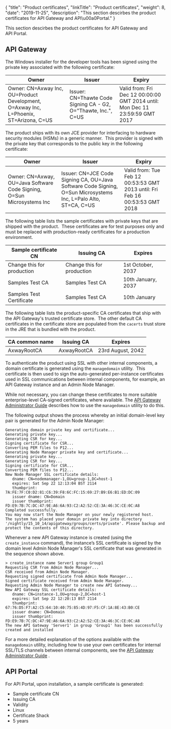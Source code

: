 {
"title": "Product certificates",
"linkTitle": "Product certificates",
"weight": 8,
"date": "2019-11-25",
"description": "This section descirbes the product certificates for API Gateway and API\\u00a0Portal."
}

This section descirbes the product certificates for API Gateway and API Portal.

API Gateway
-----------

The Windows installer for the
developer tools has been signed using the private key associated with the following certificate:

| Owner                                                                                 | Issuer                                                         | Expiry                                                                       |
|---------------------------------------------------------------------------------------|----------------------------------------------------------------|------------------------------------------------------------------------------|
| Owner: CN=Axway Inc, OU=Product Development, O=Axway Inc, L=Phoenix, ST=Arizona, C=US | Issuer: CN=Thawte Code Signing CA - G2, O="Thawte, Inc.", C=US | Valid from: Fri Dec 12 00:00:00 GMT 2014 until: Mon Dec 11 23:59:59 GMT 2017 |

The product ships with its own JCE provider for interfacing to hardware security modules (HSMs) in a generic manner.  This provider is signed with the private key that corresponds to the public key in the following certificate:

| Owner                                                                  | Issuer                                                                                                          | Expiry                                                                       |
|------------------------------------------------------------------------|-----------------------------------------------------------------------------------------------------------------|------------------------------------------------------------------------------|
| Owner: CN=Axway, OU=Java Software Code Signing, O=Sun Microsystems Inc | Issuer: CN=JCE Code Signing CA, OU=Java Software Code Signing, O=Sun Microsystems Inc, L=Palo Alto, ST=CA, C=US | Valid from: Tue Feb 12 00:53:53 GMT 2013 until: Fri Feb 16 00:53:53 GMT 2018 |

The following table lists the sample certificates with private keys that are shipped with the product.  These certificates are for test purposes only and must be replaced with production-ready certificates for a production environment.

| Sample certificate CN      | Issuing CA                 | Expires            |
|----------------------------|----------------------------|--------------------|
| Change this for production | Change this for production | 1st October, 2037  |
| Samples Test CA            | Samples Test CA            | 10th January, 2037 |
| Samples Test Certificate   | Samples Test CA            | 10th January       |

The following table lists the product-specific CA certificates that ship with the API Gateway's trusted certificate store.  The other default CA certificates in the certificate store are populated from the `cacerts` trust store in the JRE that is bundled with the product.

| CA common name | Issuing CA  | Expires           |
|----------------|-------------|-------------------|
| AxwayRootCA    | AxwayRootCA | 23rd August, 2042 |

To authenticate the product using SSL with other internal components, a domain certificate is generated using the `managedomain` utility.  This certificate is then used to sign the auto-generated per-instance certificates used in SSL communications between internal components, for example, an API Gateway instance and an Admin Node Manager. 

While not necessary, you can change these certificates to more suitable enterprise-level CA-signed certificates, where available. The
[API Gateway Administrator Guide](/bundle/APIGateway_77_AdministratorGuide_allOS_en_HTML5/)
describes how to use the `managedomain` utility to do this.

The following output shows the process whereby an initial domain-level key pair is generated for the Admin Node Manager:

``` {space="preserve"}
Generating domain private key and certificate...
Generating private key...
Generating CSR for key...
Signing certificate for CSR...
Converting PEM files to P12...
Generating Node Manager private key and certificate...
Generating private key...
Generating CSR for key...
Signing certificate for CSR...
Converting PEM files to P12...
New Node Manager SSL certificate details:
   dname: CN=nodemanager-1,OU=group-1,DC=host-1
   expires: Sat Sep 22 12:13:04 BST 2114
   thumbprint: 7A:FE:7F:C0:D2:81:C6:39:F8:6C:FC:15:69:27:B9:E6:B1:ED:DC:09
   issuer dname: CN=Domain
   issuer thumbprint: FD:E9:7B:7C:DC:47:9E:A6:6A:93:C2:A2:52:CE:3A:46:3C:CE:0C:A8
Completed successfully.
You may now start the Node Manager on your newly registered host.
The system has placed your domain private key into directory '/nightly/15_10_14/apigateway/groups/certs/private'. Please backup and protect the contents of this directory.
```

Whenever a new API Gateway instance is created (using the `create_instance` command), the instance’s SSL certificate is signed by the domain level Admin Node Manager's SSL certificate that was generated in the sequence shown above.

``` {space="preserve"}
> create_instance name Server1 group Group1
Requesting CSR from Admin Node Manager...
CSR received from Admin Node Manager.
Requesting signed certificate from Admin Node Manager...
Signed certificate received from Admin Node Manager.
Requesting Admin Node Manager to create new API Gateway...
New API Gateway SSL certificate details:
   dname: CN=instance-1,OU=group-2,DC=host-1
   expires: Sat Sep 22 12:20:13 BST 2114
   thumbprint: 67:76:D5:F7:A2:C5:64:10:40:75:85:4D:97:F5:CF:1A:8E:43:B0:CE
   issuer dname: CN=Domain
   issuer thumbprint: FD:E9:7B:7C:DC:47:9E:A6:6A:93:C2:A2:52:CE:3A:46:3C:CE:0C:A8
The new API Gateway 'Server1' in group 'Group1' has been successfully created and installed
```

For a more detailed explanation of the options available with the `managedomain` utility, including how to use your own certificates for internal SSL/TLS channels between internal components, see the
[API Gateway Administrator Guide](/bundle/APIGateway_77_AdministratorGuide_allOS_en_HTML5/)
.

API Portal
----------

For API Portal, upon installation, a sample certificate is generated:

-   Sample certificate CN
-   Issuing CA
-   Validity
-   Linux
-   Certificate Shack
-   5 years

